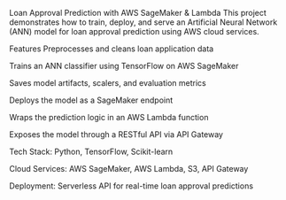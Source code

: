 Loan Approval Prediction with AWS SageMaker & Lambda
This project demonstrates how to train, deploy, and serve an Artificial Neural Network (ANN) model for loan approval prediction using AWS cloud services.

 Features
 Preprocesses and cleans loan application data

 Trains an ANN classifier using TensorFlow on AWS SageMaker

 Saves model artifacts, scalers, and evaluation metrics

 Deploys the model as a SageMaker endpoint

 Wraps the prediction logic in an AWS Lambda function

 Exposes the model through a RESTful API via API Gateway

 Tech Stack:
 Python, TensorFlow, Scikit-learn

 Cloud Services: AWS SageMaker, AWS Lambda, S3, API Gateway

 Deployment: Serverless API for real-time loan approval predictions
